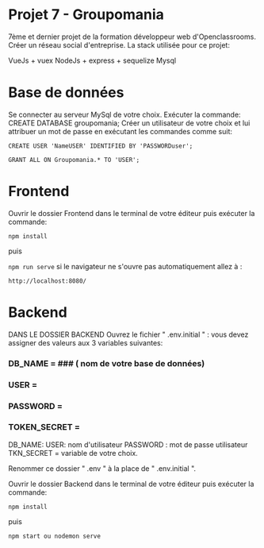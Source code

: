 # Projet 7 - Groupomania #
7ème et dernier projet de la formation développeur web d'Openclassrooms. Créer un réseau social d'entreprise. La stack utilisée pour ce projet:

VueJs + vuex 
NodeJs + express + sequelize
Mysql



# Base de données #

Se connecter au serveur MySql de votre choix.
Exécuter la commande: CREATE DATABASE groupomania;
Créer un utilisateur de votre choix et lui attribuer un mot de passe en exécutant les commandes comme suit: 



`CREATE USER 'NameUSER' IDENTIFIED BY 'PASSWORDuser';` 

`GRANT ALL ON Groupomania.* TO 'USER';`


# Frontend #

Ouvrir le dossier Frontend dans le terminal de votre éditeur puis exécuter la commande:

`npm install`  

puis

`npm run serve`
si le navigateur ne s'ouvre pas automatiquement allez à :

`http://localhost:8080/`

# Backend #
DANS LE DOSSIER BACKEND
Ouvrez le fichier " .env.initial " : vous devez assigner des valeurs aux 3 variables suivantes:
### DB_NAME =   ### ( nom de votre base de données)
### USER =    ###
### PASSWORD =  ###
### TOKEN_SECRET = ###


DB_NAME: 
USER: nom d'utilisateur
PASSWORD : mot de passe utilisateur
TKN_SECRET = variable de votre choix.

Renommer ce dossier " .env " à la place de " .env.initial ".

Ouvrir le dossier Backend dans le terminal de votre éditeur puis exécuter la commande:

`npm install`

puis

`npm start ou nodemon serve`



